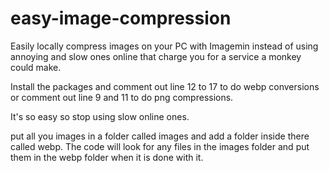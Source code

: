 # easy-image-compression
Easily locally compress images on your PC with Imagemin instead of using annoying and slow ones online that charge you for a service a monkey could make.

Install the packages and comment out line 12 to 17 to do webp conversions or comment out line 9 and 11 to do png compressions.

It's so easy so stop using slow online ones.

put all you images in a folder called images and add a folder inside there called webp. The code will look for any files in the images folder and put them in the webp folder when it is done with it.
